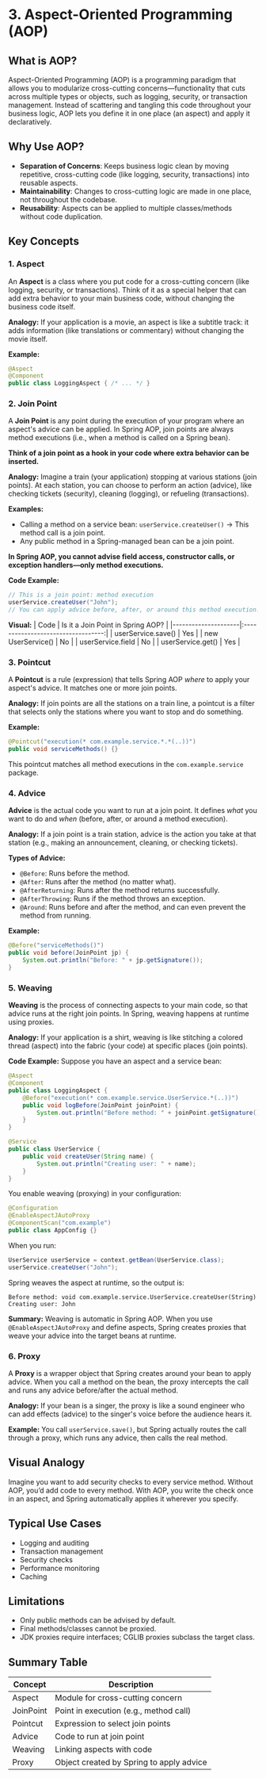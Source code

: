 # 3. Aspect-Oriented Programming (AOP)

## What is AOP?
Aspect-Oriented Programming (AOP) is a programming paradigm that allows you to modularize cross-cutting concerns—functionality that cuts across multiple types or objects, such as logging, security, or transaction management. Instead of scattering and tangling this code throughout your business logic, AOP lets you define it in one place (an aspect) and apply it declaratively.

## Why Use AOP?
- **Separation of Concerns**: Keeps business logic clean by moving repetitive, cross-cutting code (like logging, security, transactions) into reusable aspects.
- **Maintainability**: Changes to cross-cutting logic are made in one place, not throughout the codebase.
- **Reusability**: Aspects can be applied to multiple classes/methods without code duplication.

## Key Concepts

### 1. Aspect
An **Aspect** is a class where you put code for a cross-cutting concern (like logging, security, or transactions). Think of it as a special helper that can add extra behavior to your main business code, without changing the business code itself.

**Analogy:**
If your application is a movie, an aspect is like a subtitle track: it adds information (like translations or commentary) without changing the movie itself.

**Example:**
```java
@Aspect
@Component
public class LoggingAspect { /* ... */ }
```

### 2. Join Point
A **Join Point** is any point during the execution of your program where an aspect's advice can be applied. In Spring AOP, join points are always method executions (i.e., when a method is called on a Spring bean).

**Think of a join point as a hook in your code where extra behavior can be inserted.**

**Analogy:**
Imagine a train (your application) stopping at various stations (join points). At each station, you can choose to perform an action (advice), like checking tickets (security), cleaning (logging), or refueling (transactions).

**Examples:**
- Calling a method on a service bean: `userService.createUser()` → This method call is a join point.
- Any public method in a Spring-managed bean can be a join point.

**In Spring AOP, you cannot advise field access, constructor calls, or exception handlers—only method executions.**

**Code Example:**
```java
// This is a join point: method execution
userService.createUser("John");
// You can apply advice before, after, or around this method execution.
```

**Visual:**
| Code                | Is it a Join Point in Spring AOP? |
|---------------------|:----------------------------------:|
| userService.save()  | Yes                                |
| new UserService()   | No                                 |
| userService.field   | No                                 |
| userService.get()   | Yes                                |

### 3. Pointcut
A **Pointcut** is a rule (expression) that tells Spring AOP *where* to apply your aspect's advice. It matches one or more join points.

**Analogy:**
If join points are all the stations on a train line, a pointcut is a filter that selects only the stations where you want to stop and do something.

**Example:**
```java
@Pointcut("execution(* com.example.service.*.*(..))")
public void serviceMethods() {}
```
This pointcut matches all method executions in the `com.example.service` package.

### 4. Advice
**Advice** is the actual code you want to run at a join point. It defines *what* you want to do and *when* (before, after, or around a method execution).

**Analogy:**
If a join point is a train station, advice is the action you take at that station (e.g., making an announcement, cleaning, or checking tickets).

**Types of Advice:**
- `@Before`: Runs before the method.
- `@After`: Runs after the method (no matter what).
- `@AfterReturning`: Runs after the method returns successfully.
- `@AfterThrowing`: Runs if the method throws an exception.
- `@Around`: Runs before and after the method, and can even prevent the method from running.

**Example:**
```java
@Before("serviceMethods()")
public void before(JoinPoint jp) {
    System.out.println("Before: " + jp.getSignature());
}
```

### 5. Weaving
**Weaving** is the process of connecting aspects to your main code, so that advice runs at the right join points. In Spring, weaving happens at runtime using proxies.

**Analogy:**
If your application is a shirt, weaving is like stitching a colored thread (aspect) into the fabric (your code) at specific places (join points).

**Code Example:**
Suppose you have an aspect and a service bean:

```java
@Aspect
@Component
public class LoggingAspect {
    @Before("execution(* com.example.service.UserService.*(..))")
    public void logBefore(JoinPoint joinPoint) {
        System.out.println("Before method: " + joinPoint.getSignature());
    }
}

@Service
public class UserService {
    public void createUser(String name) {
        System.out.println("Creating user: " + name);
    }
}
```

You enable weaving (proxying) in your configuration:

```java
@Configuration
@EnableAspectJAutoProxy
@ComponentScan("com.example")
public class AppConfig {}
```

When you run:
```java
UserService userService = context.getBean(UserService.class);
userService.createUser("John");
```
Spring weaves the aspect at runtime, so the output is:
```
Before method: void com.example.service.UserService.createUser(String)
Creating user: John
```

**Summary:**
Weaving is automatic in Spring AOP. When you use `@EnableAspectJAutoProxy` and define aspects, Spring creates proxies that weave your advice into the target beans at runtime.

### 6. Proxy
A **Proxy** is a wrapper object that Spring creates around your bean to apply advice. When you call a method on the bean, the proxy intercepts the call and runs any advice before/after the actual method.

**Analogy:**
If your bean is a singer, the proxy is like a sound engineer who can add effects (advice) to the singer's voice before the audience hears it.

**Example:**
You call `userService.save()`, but Spring actually routes the call through a proxy, which runs any advice, then calls the real method.

## Visual Analogy
Imagine you want to add security checks to every service method. Without AOP, you’d add code to every method. With AOP, you write the check once in an aspect, and Spring automatically applies it wherever you specify.

## Typical Use Cases
- Logging and auditing
- Transaction management
- Security checks
- Performance monitoring
- Caching

## Limitations
- Only public methods can be advised by default.
- Final methods/classes cannot be proxied.
- JDK proxies require interfaces; CGLIB proxies subclass the target class.

## Summary Table
| Concept      | Description                                      |
|--------------|--------------------------------------------------|
| Aspect       | Module for cross-cutting concern                 |
| JoinPoint    | Point in execution (e.g., method call)           |
| Pointcut     | Expression to select join points                 |
| Advice       | Code to run at join point                        |
| Weaving      | Linking aspects with code                        |
| Proxy        | Object created by Spring to apply advice         |

